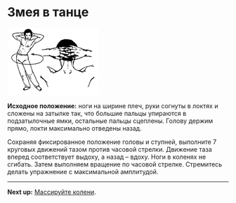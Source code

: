 # Змея в танце

![](./img/snake-dance.png)

**Исходное положение:** ноги на ширине плеч, руки согнуты в локтях и сложены на
затылке так, что большие пальцы упираются в подзатылочные ямки, остальные пальцы
сцеплены. Голову держим прямо, локти максимально отведены назад.

Сохраняя фиксированное положение головы и ступней, выполните 7 круговых движений
тазом против часовой стрелки. Движение таза вперед соответствует выдоху, а назад
– вдоху. Ноги в коленях не сгибать. Затем выполняем вращение по часовой стрелке.
Стремитесь делать упражнение с максимальной амплитудой.

***

**Next up:** [Массируйте колени](05-knee-massage).
